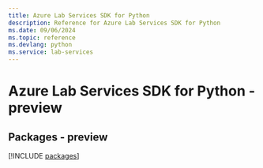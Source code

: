 ```yaml
---
title: Azure Lab Services SDK for Python
description: Reference for Azure Lab Services SDK for Python
ms.date: 09/06/2024
ms.topic: reference
ms.devlang: python
ms.service: lab-services
---
```

# Azure Lab Services SDK for Python - preview
## Packages - preview
[!INCLUDE [packages](lab-services-index.md)]